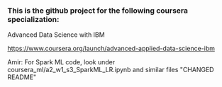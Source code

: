 ### This is the github project for the following coursera specialization:

Advanced Data Science with IBM

https://www.coursera.org/launch/advanced-applied-data-science-ibm

Amir: For Spark ML code, look under coursera_ml/a2_w1_s3_SparkML_LR.ipynb and similar files
"CHANGED README" 
